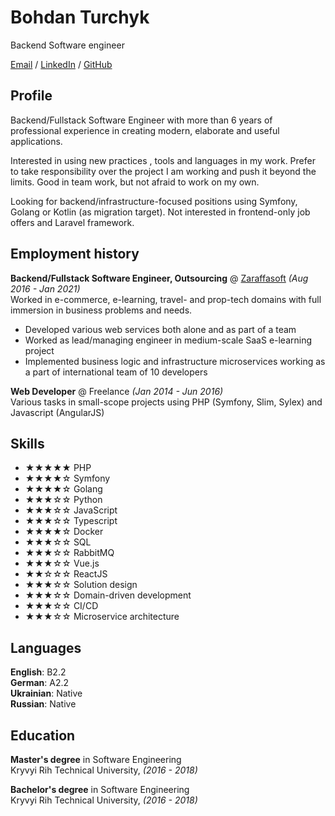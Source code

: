 # Bohdan Turchyk
Backend Software engineer <br>

[Email](mailto:harammin@gmail.com) / [LinkedIn](https://www.linkedin.com/in/thatside/) / [GitHub](https://github.com/thatside/)

## Profile
Backend/Fullstack Software Engineer with more than 6 years of professional experience in creating modern, elaborate and useful applications. 

Interested in using new practices , tools and languages in my work.
Prefer to take responsibility over the project I am working and push it beyond the limits. Good in team work, but not afraid to work on my own.

Looking for backend/infrastructure-focused positions using Symfony, Golang or Kotlin (as migration target).
Not interested in frontend-only job offers and Laravel framework.

## Employment history

**Backend/Fullstack Software Engineer, Outsourcing** @ [Zaraffasoft](http://zaraffasoft.com/) _(Aug 2016 - Jan 2021)_ <br>
Worked in e-commerce, e-learning, travel- and prop-tech domains with full immersion in business problems and needs.
- Developed various web services both alone and as part of a team
- Worked as lead/managing engineer in medium-scale SaaS e-learning project  
- Implemented business logic and infrastructure microservices working as a part of international team of 10 developers

**Web Developer** @ Freelance _(Jan 2014 - Jun 2016)_ <br>
Various tasks in small-scope projects using PHP (Symfony, Slim, Sylex) and Javascript (AngularJS)

## Skills
 - ★★★★★ PHP
 - ★★★★☆ Symfony
 - ★★★★☆ Golang
 - ★★★☆☆ Python
 - ★★★☆☆ JavaScript
 - ★★★☆☆ Typescript
 - ★★★★☆ Docker
 - ★★★☆☆ SQL
 - ★★★☆☆ RabbitMQ
 - ★★★☆☆ Vue.js
 - ★★☆☆☆ ReactJS
 - ★★★☆☆ Solution design
 - ★★★☆☆ Domain-driven development
 - ★★★☆☆ CI/CD
 - ★★★☆☆ Microservice architecture

## Languages

**English**: B2.2 <br>
**German**: A2.2 <br>
**Ukrainian**: Native <br>
**Russian**: Native

## Education

**Master's degree** in Software Engineering<br>
Kryvyi Rih Technical University, _(2016 - 2018)_

**Bachelor's degree** in Software Engineering<br>
Kryvyi Rih Technical University, _(2016 - 2018)_
